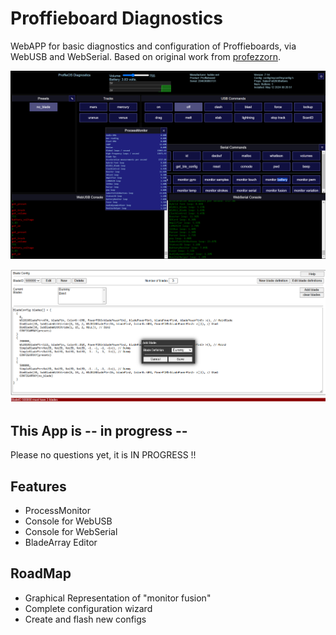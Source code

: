 
# Proffieboard Diagnostics
WebAPP for basic diagnostics and configuration of Proffieboards, via WebUSB and WebSerial. Based on original work from [profezzorn](https://github.com/profezzorn).

![](/contrib/shot1.PNG)


![](/contrib/blade_config.PNG)

## This App is -- in progress --
Please no questions yet, it is IN PROGRESS !!


## Features
* ProcessMonitor
* Console for WebUSB
* Console for WebSerial
* BladeArray Editor


## RoadMap
* Graphical Representation of "monitor fusion"
* Complete configuration wizard
* Create and flash new configs
